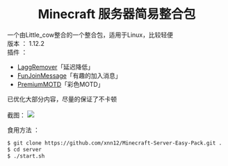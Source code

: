 # <div align="center">Minecraft 服务器简易整合包</div>
一个由Little_cow整合的一个整合包，适用于Linux，比较轻便<br>
版本 ： 1.12.2<br>
插件 ：
* [LaggRemover](http://www.mcbbs.net/forum.php?mod=viewthread&tid=603072)「延迟降低」
* [FunJoinMessage](http://www.mcbbs.net/forum.php?mod=viewthread&tid=729325)「有趣的加入消息」
* [PremiumMOTD](http://www.mcbbs.net/forum.php?mod=viewthread&tid=693395)「彩色MOTD」

已优化大部分内容，尽量的保证了不卡顿<br><br>
截图：
<img src="http://wx4.sinaimg.cn/large/006xIfm3gy1flognnedv1j31hc0u0hdt.jpg">

食用方法 ： <br>
```sh
$ git clone https://github.com/xnn12/Minecraft-Server-Easy-Pack.git .
$ cd server
$ ./start.sh
```
